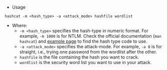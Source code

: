 - Usage
```
hashcat -m <hash_type> -a <attack_mode> hashfile wordlist
```
- Where:
	- `-m <hash_type>` specifies the hash-type in numeric format. For example, `-m 1000` is for NTLM. Check the official documentation (`man hashcat`) and [example page](https://hashcat.net/wiki/doku.php?id=example_hashes) to find the hash type code to use.
	- `-a <attack_mode>` specifies the attack-mode. For example, `-a 0` is for straight, i.e., trying one password from the wordlist after the other.
	- `hashfile` is the file containing the hash you want to crack.
	- `wordlist` is the security word list you want to use in your attack.